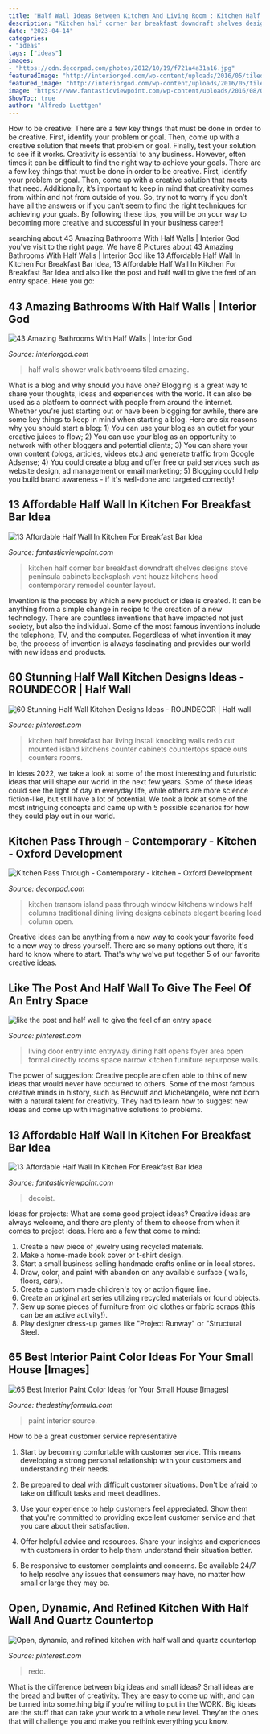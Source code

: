 ```yaml
---
title: "Half Wall Ideas Between Kitchen And Living Room : Kitchen Half Corner Bar Breakfast Downdraft Shelves Designs Stove Peninsula Cabinets Backsplash Vent Houzz Kitchens Hood Contemporary Remodel Counter Layout"
description: "Kitchen half corner bar breakfast downdraft shelves designs stove peninsula cabinets backsplash vent houzz kitchens hood contemporary remodel counter layout"
date: "2023-04-14"
categories:
- "ideas"
tags: ["ideas"]
images:
- "https://cdn.decorpad.com/photos/2012/10/19/f721a4a31a16.jpg"
featuredImage: "http://interiorgod.com/wp-content/uploads/2016/05/tiled-walk-in-shower-with-half-walls.jpg"
featured_image: "http://interiorgod.com/wp-content/uploads/2016/05/tiled-walk-in-shower-with-half-walls.jpg"
image: "https://www.fantasticviewpoint.com/wp-content/uploads/2016/08/Open-Concept-Kitchen-with-Half-Wall-Ideas-634x845.jpg"
ShowToc: true
author: "Alfredo Luettgen"
---
```



How to be creative: There are a few key things that must be done in order to be creative. First, identify your problem or goal. Then, come up with a creative solution that meets that problem or goal. Finally, test your solution to see if it works.
Creativity is essential to any business. However, often times it can be difficult to find the right way to achieve your goals. There are a few key things that must be done in order to be creative. First, identify your problem or goal. Then, come up with a creative solution that meets that need. Additionally, it’s important to keep in mind that creativity comes from within and not from outside of you. So, try not to worry if you don’t have all the answers or if you can’t seem to find the right techniques for achieving your goals. By following these tips, you will be on your way to becoming more creative and successful in your business career!

	

		
searching about 43 Amazing Bathrooms With Half Walls | Interior God you've visit to the right page. We have 8 Pictures about 43 Amazing Bathrooms With Half Walls | Interior God like 13 Affordable Half Wall In Kitchen For Breakfast Bar Idea, 13 Affordable Half Wall In Kitchen For Breakfast Bar Idea and also like the post and half wall to give the feel of an entry space. Here you go:
		
    
## 43 Amazing Bathrooms With Half Walls | Interior God

<img loading=lazy src="http://interiorgod.com/wp-content/uploads/2016/05/tiled-walk-in-shower-with-half-walls.jpg" onerror="this.onerror=null;this.src='https://tse3.mm.bing.net/th?id=OIP.IuLwwSdjafUj0hXEYe2hkwHaJ3&amp;pid=15.1';" alt="43 Amazing Bathrooms With Half Walls | Interior God">

_Source: interiorgod.com_

>half walls shower walk bathrooms tiled amazing. 

	

What is a blog and why should you have one?
Blogging is a great way to share your thoughts, ideas and experiences with the world. It can also be used as a platform to connect with people from around the internet. Whether you're just starting out or have been blogging for awhile, there are some key things to keep in mind when starting a blog. Here are six reasons why you should start a blog: 1) You can use your blog as an outlet for your creative juices to flow; 2) You can use your blog as an opportunity to network with other bloggers and potential clients; 3) You can share your own content (blogs, articles, videos etc.) and generate traffic from Google Adsense; 4) You could create a blog and offer free or paid services such as website design, ad management or email marketing; 5) Blogging could help you build brand awareness - if it's well-done and targeted correctly!

    
## 13 Affordable Half Wall In Kitchen For Breakfast Bar Idea

<img loading=lazy src="http://www.fantasticviewpoint.com/wp-content/uploads/2016/08/contemporary-kitchen-1-634x476.jpg" onerror="this.onerror=null;this.src='https://tse1.mm.bing.net/th?id=OIP.aeeDcGmEwia1db_6oxSonQHaFj&amp;pid=15.1';" alt="13 Affordable Half Wall In Kitchen For Breakfast Bar Idea">

_Source: fantasticviewpoint.com_

>kitchen half corner bar breakfast downdraft shelves designs stove peninsula cabinets backsplash vent houzz kitchens hood contemporary remodel counter layout. 

	

Invention is the process by which a new product or idea is created. It can be anything from a simple change in recipe to the creation of a new technology. There are countless inventions that have impacted not just society, but also the individual. Some of the most famous inventions include the telephone, TV, and the computer. Regardless of what invention it may be, the process of invention is always fascinating and provides our world with new ideas and products.

    
## 60 Stunning Half Wall Kitchen Designs Ideas - ROUNDECOR | Half Wall

<img loading=lazy src="https://i.pinimg.com/originals/b9/b0/fc/b9b0fc3f48435c46a08637d60e3106ea.jpg" onerror="this.onerror=null;this.src='https://tse1.mm.bing.net/th?id=OIP.9aiME4IAWpd6jkCelGD3jgHaJ5&amp;pid=15.1';" alt="60 Stunning Half Wall Kitchen Designs Ideas - ROUNDECOR | Half wall">

_Source: pinterest.com_

>kitchen half breakfast bar living install knocking walls redo cut mounted island kitchens counter cabinets countertops space outs counters rooms. 

	

In Ideas 2022, we take a look at some of the most interesting and futuristic ideas that will shape our world in the next few years. Some of these ideas could see the light of day in everyday life, while others are more science fiction-like, but still have a lot of potential. We took a look at some of the most intriguing concepts and came up with 5 possible scenarios for how they could play out in our world.

    
## Kitchen Pass Through - Contemporary - Kitchen - Oxford Development

<img loading=lazy src="https://cdn.decorpad.com/photos/2012/10/19/f721a4a31a16.jpg" onerror="this.onerror=null;this.src='https://tse2.mm.bing.net/th?id=OIP.R4ur8-fE8nheB5ILv9rKbgHaJ4&amp;pid=15.1';" alt="Kitchen Pass Through - Contemporary - kitchen - Oxford Development">

_Source: decorpad.com_

>kitchen transom island pass through window kitchens windows half columns traditional dining living designs cabinets elegant bearing load column open. 

	

Creative ideas can be anything from a new way to cook your favorite food to a new way to dress yourself. There are so many options out there, it's hard to know where to start. That's why we've put together 5 of our favorite creative ideas.

    
## Like The Post And Half Wall To Give The Feel Of An Entry Space

<img loading=lazy src="https://i.pinimg.com/736x/87/0d/d2/870dd2227cb87d85e035ab9f011dc527--entry-wall-built-in-bench.jpg" onerror="this.onerror=null;this.src='https://tse4.mm.bing.net/th?id=OIP.obWx47eumf_eysZwjAuOFwHaLH&amp;pid=15.1';" alt="like the post and half wall to give the feel of an entry space">

_Source: pinterest.com_

>living door entry into entryway dining half opens foyer area open formal directly rooms space narrow kitchen furniture repurpose walls. 

	

The power of suggestion:
Creative people are often able to think of new ideas that would never have occurred to others. Some of the most famous creative minds in history, such as Beowulf and Michelangelo, were not born with a natural talent for creativity. They had to learn how to suggest new ideas and come up with imaginative solutions to problems.

    
## 13 Affordable Half Wall In Kitchen For Breakfast Bar Idea

<img loading=lazy src="https://www.fantasticviewpoint.com/wp-content/uploads/2016/08/Open-Concept-Kitchen-with-Half-Wall-Ideas-634x845.jpg" onerror="this.onerror=null;this.src='https://tse2.mm.bing.net/th?id=OIP.4VBT8amXHqN7sy9CPGzvrQHaJ3&amp;pid=15.1';" alt="13 Affordable Half Wall In Kitchen For Breakfast Bar Idea">

_Source: fantasticviewpoint.com_

>decoist. 

	

Ideas for projects: What are some good project ideas?
Creative ideas are always welcome, and there are plenty of them to choose from when it comes to project ideas. Here are a few that come to mind: 
1. Create a new piece of jewelry using recycled materials.
2. Make a home-made book cover or t-shirt design.
3. Start a small business selling handmade crafts online or in local stores.
4. Draw, color, and paint with abandon on any available surface ( walls, floors, cars).
5. Create a custom made children's toy or action figure line. 
6. Create an original art series utilizing recycled materials or found objects.
7. Sew up some pieces of furniture from old clothes or fabric scraps (this can be an active activity!). 
8. Play designer dress-up games like "Project Runway" or "Structural Steel.

    
## 65 Best Interior Paint Color Ideas For Your Small House [Images]

<img loading=lazy src="http://thedestinyformula.com/wp-content/uploads/2018/07/e8ec4d86921bac1de670fc0ae0da803d.jpg" onerror="this.onerror=null;this.src='https://tse1.mm.bing.net/th?id=OIP.yQqW1QFQVXPXE-QXCx2i7wHaLH&amp;pid=15.1';" alt="65 Best Interior Paint Color Ideas for Your Small House [Images]">

_Source: thedestinyformula.com_

>paint interior source. 

	

How to be a great customer service representative
1. Start by becoming comfortable with customer service. This means developing a strong personal relationship with your customers and understanding their needs.
2. Be prepared to deal with difficult customer situations. Don't be afraid to take on difficult tasks and meet deadlines.

3. Use your experience to help customers feel appreciated. Show them that you're committed to providing excellent customer service and that you care about their satisfaction.

4. Offer helpful advice and resources. Share your insights and experiences with customers in order to help them understand their situation better.

5. Be responsive to customer complaints and concerns. Be available 24/7 to help resolve any issues that consumers may have, no matter how small or large they may be.

    
## Open, Dynamic, And Refined Kitchen With Half Wall And Quartz Countertop

<img loading=lazy src="https://i.pinimg.com/736x/50/f5/6b/50f56be9921076d9cd21f4a2e0e889b9.jpg" onerror="this.onerror=null;this.src='https://tse4.mm.bing.net/th?id=OIP.yL8DWPtOHcEU_o_Bz8pxIAHaLH&amp;pid=15.1';" alt="Open, dynamic, and refined kitchen with half wall and quartz countertop">

_Source: pinterest.com_

>redo. 

	

What is the difference between big ideas and small ideas?
Small ideas are the bread and butter of creativity. They are easy to come up with, and can be turned into something big if you're willing to put in the WORK. Big ideas are the stuff that can take your work to a whole new level. They're the ones that will challenge you and make you rethink everything you know.

